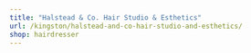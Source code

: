 ```yaml
---
title: "Halstead & Co. Hair Studio & Esthetics"
url: /kingston/halstead-and-co-hair-studio-and-esthetics/
shop: hairdresser
---
```

